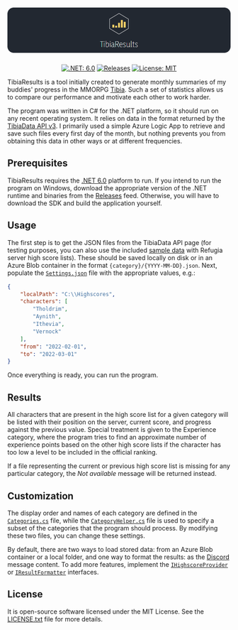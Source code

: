 <h1 align="center">
    <a href="https://github.com/Tholdrim/TibiaResults"><img src="Documentation/Logo.png" /></a>
</h1>

<p align="center">
    <a href="https://dotnet.microsoft.com/en-us/download/dotnet/6.0"><img alt=".NET: 6.0" src="https://img.shields.io/badge/.NET-6.0-blue.svg?style=flat-square" /></a>
    <a href="https://github.com/Tholdrim/TibiaResults/releases"><img alt="Releases" src="https://img.shields.io/github/release/Tholdrim/TibiaResults.svg?color=yellow&label=Version&style=flat-square" /></a>
    <a href="LICENSE.txt"><img alt="License: MIT" src="https://img.shields.io/badge/License-MIT-brightgreen.svg?style=flat-square" /></a>
</p>

TibiaResults is a tool initially created to generate monthly summaries of my buddies' progress in the MMORPG [Tibia](https://www.tibia.com). Such a set of statistics allows us to compare our performance and motivate each other to work harder.

The program was written in C# for the .NET platform, so it should run on any recent operating system. It relies on data in the format returned by the [TibiaData API v3](https://tibiadata.com). I primarily used a simple Azure Logic App to retrieve and save such files every first day of the month, but nothing prevents you from obtaining this data in other ways or at different frequencies.

## Prerequisites

TibiaResults requires the [.NET 6.0](https://dotnet.microsoft.com/en-us/download/dotnet/6.0) platform to run. If you intend to run the program on Windows, download the appropriate version of the .NET runtime and binaries from the [Releases](https://github.com/Tholdrim/TibiaResults/releases) feed. Otherwise, you will have to download the SDK and build the application yourself.

## Usage

The first step is to get the JSON files from the TibiaData API page (for testing purposes, you can also use the included [sample data](Sample%20data) with Refugia server high score lists). These should be saved locally on disk or in an Azure Blob container in the format `{category}/{YYYY-MM-DD}.json`. Next, populate the [`Settings.json`](Source/TibiaResults/Settings.json) file with the appropriate values, e.g.:

```json
{
    "localPath": "C:\\Highscores",
    "characters": [
        "Tholdrim",
        "Aynith",
        "Ithevia",
        "Vernock"
    ],
    "from": "2022-02-01",
    "to": "2022-03-01"
}
```

Once everything is ready, you can run the program.

## Results

All characters that are present in the high score list for a given category will be listed with their position on the server, current score, and progress against the previous value. Special treatment is given to the Experience category, where the program tries to find an approximate number of experience points based on the other high score lists if the character has too low a level to be included in the official ranking.

If a file representing the current or previous high score list is missing for any particular category, the *Not available* message will be returned instead.

## Customization

The display order and names of each category are defined in the [`Categories.cs`](Source/TibiaResults/Consts/Categories.cs) file, while the [`CategoryHelper.cs`](Source/TibiaResults/Helpers/CategoryHelper.cs) file is used to specify a subset of the categories that the program should process. By modifying these two files, you can change these settings.

By default, there are two ways to load stored data: from an Azure Blob container or a local folder, and one way to format the results: as the [Discord](https://discord.com) message content. To add more features, implement the [`IHighscoreProvider`](Source/TibiaResults/Interfaces/IHighscoreProvider.cs) or [`IResultFormatter`](Source/TibiaResults/Interfaces/IResultFormatter.cs) interfaces.

## License

It is open-source software licensed under the MIT License. See the [LICENSE.txt](LICENSE.txt) file for more details.
